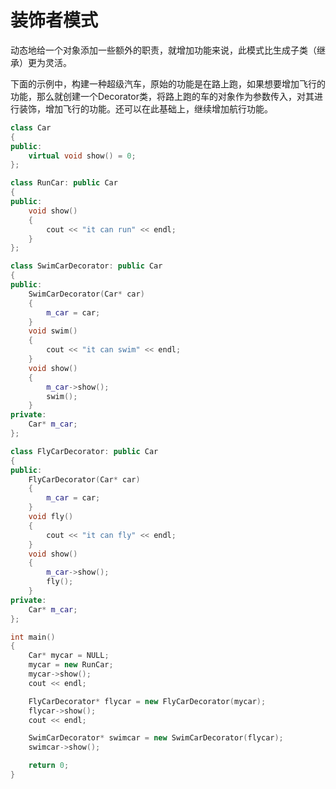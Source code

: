 # 装饰者模式  

动态地给一个对象添加一些额外的职责，就增加功能来说，此模式比生成子类（继承）更为灵活。  

下面的示例中，构建一种超级汽车，原始的功能是在路上跑，如果想要增加飞行的功能，那么就创建一个Decorator类，将路上跑的车的对象作为参数传入，对其进行装饰，增加飞行的功能。还可以在此基础上，继续增加航行功能。  

```c++
class Car
{
public:
    virtual void show() = 0;
};

class RunCar: public Car
{
public:
    void show()
    {
        cout << "it can run" << endl;
    }
};

class SwimCarDecorator: public Car
{
public:
    SwimCarDecorator(Car* car)
    {
        m_car = car;
    }
    void swim()
    {
        cout << "it can swim" << endl;
    }
    void show()
    {
        m_car->show();
        swim();
    }
private:
    Car* m_car;
};

class FlyCarDecorator: public Car
{
public:
    FlyCarDecorator(Car* car)
    {
        m_car = car;
    }
    void fly()
    {
        cout << "it can fly" << endl;
    }
    void show()
    {
        m_car->show();
        fly();
    }
private:
    Car* m_car;
};

int main()
{
    Car* mycar = NULL;
    mycar = new RunCar;
    mycar->show();
    cout << endl;

    FlyCarDecorator* flycar = new FlyCarDecorator(mycar);
    flycar->show();
    cout << endl;

    SwimCarDecorator* swimcar = new SwimCarDecorator(flycar);
    swimcar->show();

    return 0;
}
```
